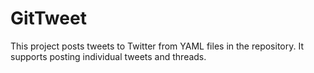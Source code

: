 # GitTweet

This project posts tweets to Twitter from YAML files in the
repository. It supports posting individual tweets and threads.
